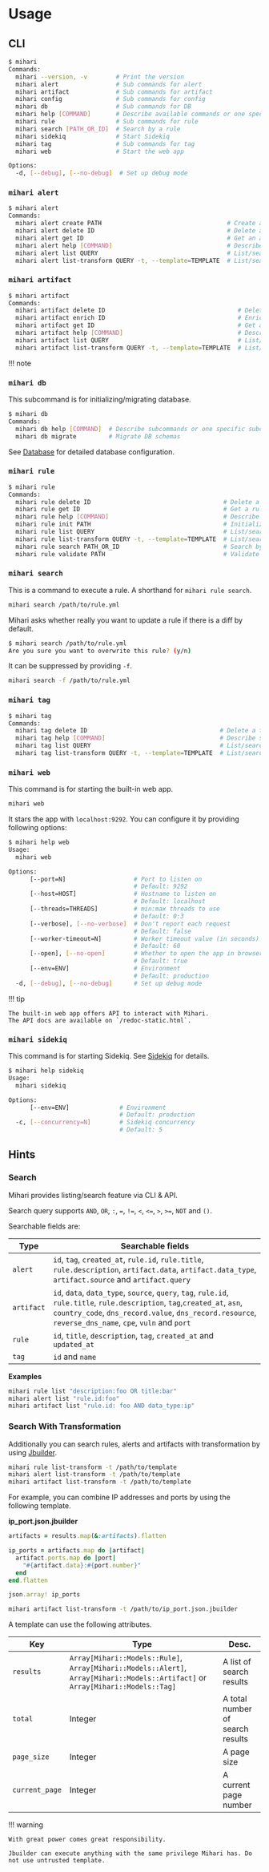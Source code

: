 # Usage

## CLI

```bash
$ mihari
Commands:
  mihari --version, -v        # Print the version
  mihari alert                # Sub commands for alert
  mihari artifact             # Sub commands for artifact
  mihari config               # Sub commands for config
  mihari db                   # Sub commands for DB
  mihari help [COMMAND]       # Describe available commands or one specific command
  mihari rule                 # Sub commands for rule
  mihari search [PATH_OR_ID]  # Search by a rule
  mihari sidekiq              # Start Sidekiq
  mihari tag                  # Sub commands for tag
  mihari web                  # Start the web app

Options:
  -d, [--debug], [--no-debug]  # Set up debug mode
```

### `mihari alert`

```bash
$ mihari alert
Commands:
  mihari alert create PATH                                   # Create an alert
  mihari alert delete ID                                     # Delete an alert
  mihari alert get ID                                        # Get an alert
  mihari alert help [COMMAND]                                # Describe subcommands or one specific subcommand
  mihari alert list QUERY                                    # List/search alerts
  mihari alert list-transform QUERY -t, --template=TEMPLATE  # List/search alerts with transformation
```

### `mihari artifact`

```bash
$ mihari artifact
Commands:
  mihari artifact delete ID                                     # Delete an artifact
  mihari artifact enrich ID                                     # Enrich an artifact
  mihari artifact get ID                                        # Get an artifact
  mihari artifact help [COMMAND]                                # Describe subcommands or one specific subcommand
  mihari artifact list QUERY                                    # List/search artifacts
  mihari artifact list-transform QUERY -t, --template=TEMPLATE  # List/search artifacts with transformation
```

!!! note

### `mihari db`

This subcommand is for initializing/migrating database.

```bash
$ mihari db
Commands:
  mihari db help [COMMAND]  # Describe subcommands or one specific subcommand
  mihari db migrate         # Migrate DB schemas
```

See [Database](./emitters/database.md) for detailed database configuration.

### `mihari rule`

```bash
$ mihari rule
Commands:
  mihari rule delete ID                                     # Delete a rule
  mihari rule get ID                                        # Get a rule
  mihari rule help [COMMAND]                                # Describe subcommands or one specific subcommand
  mihari rule init PATH                                     # Initialize a new rule file
  mihari rule list QUERY                                    # List/search rules
  mihari rule list-transform QUERY -t, --template=TEMPLATE  # List/search rules with transformation
  mihari rule search PATH_OR_ID                             # Search by a rule
  mihari rule validate PATH                                 # Validate a rule file
```

### `mihari search`

This is a command to execute a rule. A shorthand for `mihari rule search`.

```bash
mihari search /path/to/rule.yml
```

Mihari asks whether really you want to update a rule if there is a diff by default.

```bash
$ mihari search /path/to/rule.yml
Are you sure you want to overwrite this rule? (y/n)
```

It can be suppressed by providing `-f`.

```bash
mihari search -f /path/to/rule.yml
```

### `mihari tag`

```bash
$ mihari tag
Commands:
  mihari tag delete ID                                     # Delete a tag
  mihari tag help [COMMAND]                                # Describe subcommands or one specific subcommand
  mihari tag list QUERY                                    # List/search tags
  mihari tag list-transform QUERY -t, --template=TEMPLATE  # List/search tags with transformation
```

### `mihari web`

This command is for starting the built-in web app.

```bash
mihari web
```

It stars the app with `localhost:9292`. You can configure it by providing following options:

```bash
$ mihari help web
Usage:
  mihari web

Options:
      [--port=N]                   # Port to listen on
                                   # Default: 9292
      [--host=HOST]                # Hostname to listen on
                                   # Default: localhost
      [--threads=THREADS]          # min:max threads to use
                                   # Default: 0:3
      [--verbose], [--no-verbose]  # Don't report each request
                                   # Default: false
      [--worker-timeout=N]         # Worker timeout value (in seconds)
                                   # Default: 60
      [--open], [--no-open]        # Whether to open the app in browser or not
                                   # Default: true
      [--env=ENV]                  # Environment
                                   # Default: production
  -d, [--debug], [--no-debug]      # Set up debug mode
```

!!! tip

    The built-in web app offers API to interact with Mihari.
    The API docs are available on `/redoc-static.html`.

### `mihari sidekiq`

This command is for starting Sidekiq. See [Sidekiq](./tips/sidekiq.md) for details.

```bash
$ mihari help sidekiq
Usage:
  mihari sidekiq

Options:
      [--env=ENV]              # Environment
                               # Default: production
  -c, [--concurrency=N]        # Sidekiq concurrency
                               # Default: 5
```

## Hints

### Search

Mihari provides listing/search feature via CLI & API.

Search query supports `AND`, `OR`, `:`, `=`, `!=`, `<`, `<=`, `>`, `>=`, `NOT` and `()`.

Searchable fields are:

| Type       | Searchable fields                                                                                                                                                                                                                    |
| ---------- | ------------------------------------------------------------------------------------------------------------------------------------------------------------------------------------------------------------------------------------ |
| `alert`    | `id`, `tag`, `created_at`, `rule.id`, `rule.title`, `rule.description`, `artifact.data`, `artifact.data_type`, `artifact.source` and `artifact.query`                                                                                |
| `artifact` | `id`, `data`, `data_type`, `source`, `query`, `tag`, `rule.id`, `rule.title`, `rule.description`, `tag`,`created_at`, `asn`, `country_code`, `dns_record.value`, `dns_record.resource`, `reverse_dns_name`, `cpe`, `vuln` and `port` |
| `rule`     | `id`, `title`, `description`, `tag`, `created_at` and `updated_at`                                                                                                                                                                   |
| `tag`      | `id` and `name`                                                                                                                                                                                                                      |

**Examples**

```bash
mihari rule list "description:foo OR title:bar"
mihari alert list "rule.id:foo"
mihari artifact list "rule.id: foo AND data_type:ip"
```

### Search With Transformation

Additionally you can search rules, alerts and artifacts with transformation by using [Jbuilder](https://github.com/rails/jbuilder).

```bash
mihari rule list-transform -t /path/to/template
mihari alert list-transform -t /path/to/template
mihari artifact list-transform -t /path/to/template
```

For example, you can combine IP addresses and ports by using the following template.

**ip_port.json.jbuilder**

```ruby
artifacts = results.map(&:artifacts).flatten

ip_ports = artifacts.map do |artifact|
  artifact.ports.map do |port|
    "#{artifact.data}:#{port.number}"
  end
end.flatten

json.array! ip_ports
```

```bash
mihari artifact list-transform -t /path/to/ip_port.json.jbuilder
```

A template can use the following attributes.

| Key            | Type                                                                                                                             | Desc.                            |
| -------------- | -------------------------------------------------------------------------------------------------------------------------------- | -------------------------------- |
| `results`      | `Array[Mihari::Models::Rule]`, `Array[Mihari::Models::Alert]`, `Array[Mihari::Models::Artifact]` or `Array[Mihari::Models::Tag]` | A list of search results         |
| `total`        | Integer                                                                                                                          | A total number of search results |
| `page_size`    | Integer                                                                                                                          | A page size                      |
| `current_page` | Integer                                                                                                                          | A current page number            |

!!! warning

    With great power comes great responsibility.

    Jbuilder can execute anything with the same privilege Mihari has. Do not use untrusted template.
